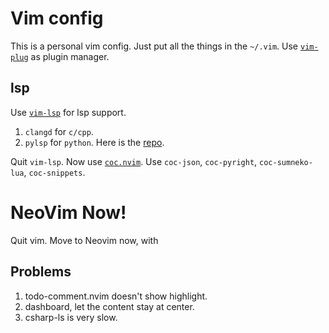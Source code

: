 # Vim config

This is a personal vim config. Just put all the things in the `~/.vim`.
Use [`vim-plug`](https://github.com/junegunn/vim-plug) as plugin manager.

## lsp

Use [`vim-lsp`](https://github.com/prabirshrestha/vim-lsp) for lsp support. 
1. `clangd` for `c/cpp`.
2. `pylsp` for `python`. Here is the [repo](https://github.com/python-lsp/python-lsp-server).

Quit `vim-lsp`. Now use [`coc.nvim`](https://github.com/neoclide/coc.nvim).
Use `coc-json`, `coc-pyright`, `coc-sumneko-lua`, `coc-snippets`.


# NeoVim Now!

Quit vim. Move to Neovim now, with 

## Problems

1. todo-comment.nvim doesn't show highlight.
2. dashboard, let the content stay at center.
3. csharp-ls is very slow.

